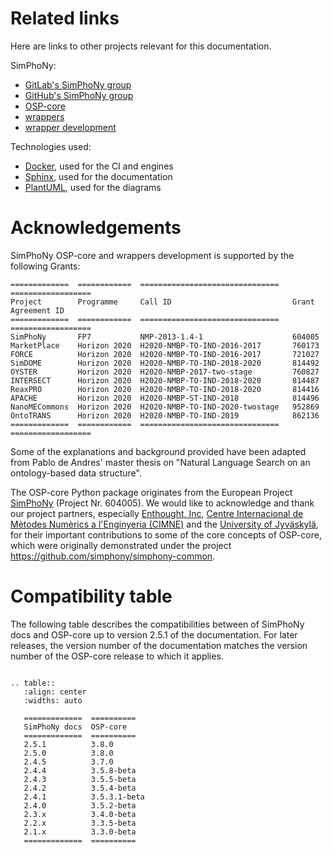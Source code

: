# Related links

Here are links to other projects relevant for this documentation.

SimPhoNy:

- [GitLab's SimPhoNy group](https://gitlab.cc-asp.fraunhofer.de/simphony)
- [GitHub's SimPhoNy group](https://github.com/simphony)
- [OSP-core](https://github.com/simphony/osp-core)
- [wrappers](https://gitlab.cc-asp.fraunhofer.de/simphony/wrappers)
- [wrapper development](https://github.com/simphony/wrapper-development)

Technologies used:

- [Docker](https://www.docker.com/), used for the CI and engines
- [Sphinx](https://www.sphinx-doc.org/), used for the documentation
- [PlantUML](https://plantuml.com/), used for the diagrams

# Acknowledgements

SimPhoNy OSP-core and wrappers development is supported by the following Grants:

```{eval-rst}
=============  ============  ===============================   ==================
Project        Programme     Call ID                           Grant Agreement ID
=============  ============  ===============================   ==================
SimPhoNy       FP7           NMP-2013-1.4-1                    604005
MarketPlace    Horizon 2020  H2020-NMBP-TO-IND-2016-2017       760173
FORCE          Horizon 2020  H2020-NMBP-TO-IND-2016-2017       721027
SimDOME        Horizon 2020  H2020-NMBP-TO-IND-2018-2020       814492
OYSTER         Horizon 2020  H2020-NMBP-2017-two-stage         760827
INTERSECT      Horizon 2020  H2020-NMBP-TO-IND-2018-2020       814487
ReaxPRO        Horizon 2020  H2020-NMBP-TO-IND-2018-2020       814416
APACHE         Horizon 2020  H2020-NMBP-ST-IND-2018            814496
NanoMECommons  Horizon 2020  H2020-NMBP-TO-IND-2020-twostage   952869
OntoTRANS      Horizon 2020  H2020-NMBP-TO-IND-2019            862136
=============  ============  ===============================   ==================
```

Some of the explanations and background provided have been adapted from Pablo de Andres'
master thesis on "Natural Language Search on an ontology-based data structure".

The OSP-core Python package originates from the European Project
[SimPhoNy](https://www.simphony-project.eu/) (Project Nr. 604005).
We would like to acknowledge and thank our project partners, especially
[Enthought, Inc](https://www.enthought.com/),
[Centre Internacional de Mètodes Numèrics a l'Enginyeria (CIMNE)](https://cimne.com/)
and the [University of Jyväskylä](https://www.jyu.fi/en), for their important
contributions to some of the core concepts of OSP-core, which were originally
demonstrated under the project https://github.com/simphony/simphony-common.

# Compatibility table

The following table describes the compatibilities between of SimPhoNy docs and
OSP-core up to version 2.5.1 of the documentation. For later releases, the
version number of the documentation matches the version number of the OSP-core
release to which it applies.

```{eval-rst}

.. table::
   :align: center
   :widths: auto

   =============  ==========
   SimPhoNy docs  OSP-core
   =============  ==========
   2.5.1          3.8.0
   2.5.0          3.8.0
   2.4.5          3.7.0
   2.4.4          3.5.8-beta
   2.4.3          3.5.5-beta
   2.4.2          3.5.4-beta
   2.4.1          3.5.3.1-beta
   2.4.0          3.5.2-beta
   2.3.x          3.4.0-beta
   2.2.x          3.3.5-beta
   2.1.x          3.3.0-beta
   =============  ==========
```
